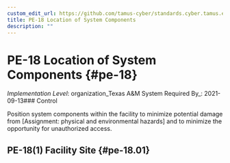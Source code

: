 ```yaml
---
custom_edit_url: https://github.com/tamus-cyber/standards.cyber.tamus.edu/tree/main/static/content/tamus.edu/TAMUS_profile.xml
title: PE-18 Location of System Components
description: ""
---
```


# PE-18 Location of System Components {#pe-18}

_Implementation Level_: organization_Texas A&M System Required By_: 2021-09-13### Control

Position system components within the facility to minimize potential damage from [Assignment: physical and environmental hazards] and to minimize the opportunity for unauthorized access.

## PE-18(1) Facility Site {#pe-18.01}

